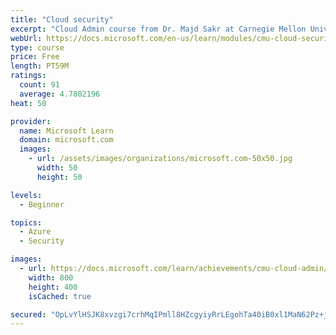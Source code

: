 ```yaml
---
title: "Cloud security"
excerpt: "Cloud Admin course from Dr. Majd Sakr at Carnegie Mellon University. Keeping your cloud secure means more than just adding permissions to resources. Learn about what cloud security means, including threats, cryptography, and regulation."
webUrl: https://docs.microsoft.com/en-us/learn/modules/cmu-cloud-security/
type: course
price: Free
length: PT59M
ratings:
  count: 91
  average: 4.7802196
heat: 50

provider:
  name: Microsoft Learn
  domain: microsoft.com
  images:
    - url: /assets/images/organizations/microsoft.com-50x50.jpg
      width: 50
      height: 50

levels:
  - Beginner

topics:
  - Azure
  - Security

images:
  - url: https://docs.microsoft.com/learn/achievements/cmu-cloud-admin/cmu-cloud-security-social.png
    width: 800
    height: 400
    isCached: true

secured: "OpLvYlHSJK8xvzgi7crhMqIPmll8HZcgyiyRrLEgohTa40iB0xl1MaN62Pz+jBgeo8MF6BW8PK3/qY3b2E3lTNcwOCDM5ooFis3QOGkihD3RdrGQm18En8JlJi/QRh9fTeY9jp7+02SB+N8Lce9NOvvVd6uyvI652mliAemlREwmAJQTHxSH9Kn13D0cDc1nt4tMFd9ZsFyM1NQau9HsSTk6P8VMU/1trevBKrPtiDU3GBk9z8b3NjKj3NCKb5CRJ6nRAcM39P3ElwZEs99oqaFFBhaSAsYeLr50Oy1OP0Y14AFQITJ5ktrjqDajhNcRZyr3utrrfPrZDTUp9VgkM2ahW+AuDIg23w88JO+/gwAkneVs690W+8GQdXhULUvstj7kNs82VJ099eI6giZ7ZcTve0ObGIejcu+E3lS9kT4=;XKUBP/kdqEMtFBuGdgb+hw=="
---
```


